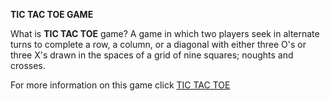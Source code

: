 **TIC TAC TOE GAME**

What is **TIC TAC TOE** game?
A game in which two players seek in alternate turns to complete a row, a column, or a diagonal with either three O's or three X's drawn in the spaces of a grid of nine squares; noughts and crosses.

For more information on this game click
[TIC TAC TOE](https://ourpastimes.com/origin-name-tic-tac-toe-4682851.html)
